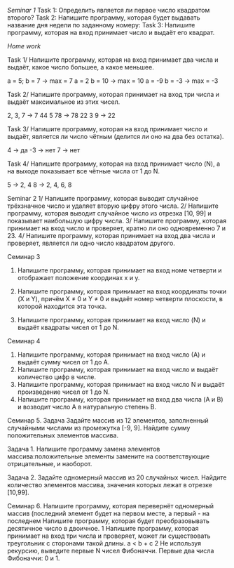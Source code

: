 *Seminar 1*
Task 1: Определить является ли первое число квадратом второго?
Task 2: Напишите программу, которая будет выдавать название дня недели по заданному номеру:
Task 3: Напишите программу, которая на вход принимает число и выдаёт его квадрат.

*Home work*

Task 1/ Напишите программу, которая на вход принимает два числа и выдаёт, какое число большее, а какое меньшее.

a = 5; b = 7 -> max = 7
a = 2 b = 10 -> max = 10
a = -9 b = -3 -> max = -3

Task 2/ Напишите программу, которая принимает на вход три числа и выдаёт максимальное из этих чисел.

2, 3, 7 -> 7
44 5 78 -> 78
22 3 9 -> 22

Task 3/ Напишите программу, которая на вход принимает число и выдаёт, является ли число чётным (делится ли оно на два без остатка).

4 -> да
-3 -> нет
7 -> нет

Task 4/ Напишите программу, которая на вход принимает число (N), а на выходе показывает все чётные числа от 1 до N.

5 -> 2, 4
8 -> 2, 4, 6, 8

Seminar 2
1/ Напишите программу, которая выводит случайное трёхзначное число и удаляет вторую цифру этого числа.
2/ Напишите программу, которая выводит случайное число из отрезка [10, 99] и показывает наибольшую цифру числа.
3/ Напишите программу, которая принимает на вход число и проверяет, кратно ли оно одновременно 7 и 23.
4/ Напишите программу, которая принимает на вход два числа и проверяет, является ли одно число квадратом другого.


Семинар 3
1. Напишите программу, которая принимает на вход номе четверти и отображает положение координах x и y.
2. Напишите программу, которая принимает на вход координаты точки (X и Y), 
причём X ≠ 0 и Y ≠ 0 и выдаёт номер четверти плоскости, в которой находится эта точка.

3. Напишите программу, которая принимает на вход число (N) и выдаёт квадраты чисел от 1 до N.

Семинар 4
1. Напишите программу, которая принимает на вход число (А) 
и выдаёт сумму чисел от 1 до А.
2. Напишите программу, которая принимает на вход число и выдаёт 
количество цифр в числе.
3. Напишите программу, которая принимает на вход число N и выдаёт 
произведение чисел от 1 до N.
4. Напишите программу, которая принимает на вход два числа (A и B) 
и возводит число A в натуральную степень B.

Семинар 5.
Задача Задайте массив из 12 элементов, заполненный случайными числами из промежутка [-9, 9]. Найдите сумму положительных элементов массива.

Задача 1. Напишите программу замена элементов массива:положительные элементы замените на соответствующие отрицательные, и наоборот.

Задача 2. Задайте одномерный массив из 20 случайных чисел. Найдите количество элементов массива, значения которых лежат в отрезке [10,99].

Семинар 6.
Напишите программу, которая перевернёт одномерный массив (последний элемент будет на первом месте, а первый - на последнем
Напишите программу, которая будет преобразовывать десятичное число в двоичное. 
1 Напишите программу, которая принимает на вход три числа и проверяет, может ли существовать треугольник с сторонами такой длины. a < b + c
2 Не используя рекурсию, выведите первые N чисел Фибоначчи. Первые два числа Фибоначчи: 0 и 1.
